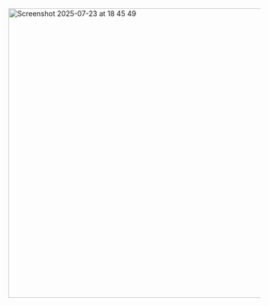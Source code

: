 <img width="555" height="577" alt="Screenshot 2025-07-23 at 18 45 49" src="https://github.com/user-attachments/assets/5ec5f0bd-833c-4898-9d8b-46faa5d31c4d" />
